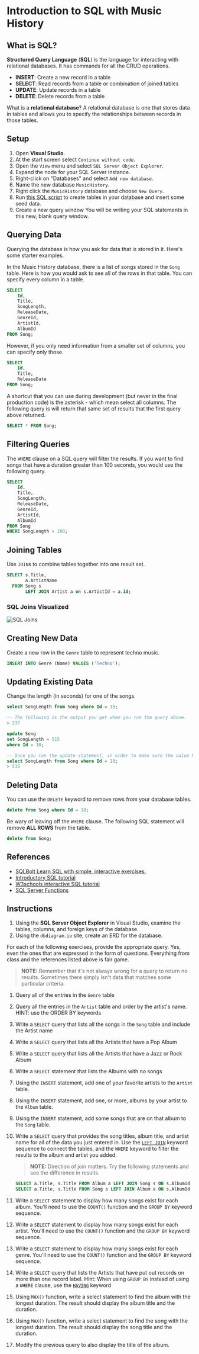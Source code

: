 # Introduction to SQL with Music History

## What is SQL?

**Structured Query Language** (**SQL**) is the language for interacting with relational databases. It has commands for all the CRUD operations.

* **INSERT**: Create a new record in a table
* **SELECT**: Read records from a table or combination of joined tables
* **UPDATE**: Update records in a table
* **DELETE**: Delete records from a table

What is a **relational database**? A relational database is one that stores data in tables and allows you to specify the relationships between records in those tables.

## Setup

1. Open **Visual Studio**.
1. At the start screen select `Continue without code`.
1. Open the `View` menu and select `SQL Server Object Explorer`.
1. Expand the node for your SQL Server instance.
1. Right-click on "Databases" and select `Add new database`.
1. Name the new database `MusicHistory`.
1. Right click the `MusicHistory` database and choose `New Query`.
1. Run [this SQL script](./assets/musichistory.sqlserver.sql) to create tables in your database and insert some seed data.
1. Create a new query window You will be writing your SQL statements in this new, blank query window.

## Querying Data

Querying the database is how you ask for data that is stored in it. Here's some starter examples.

In the Music History database, there is a list of songs stored in the `Song` table. Here is how you would ask to see all of the rows in that table. You can specify every column in a table.

```sql
SELECT
    Id,
    Title,
    SongLength,
    ReleaseDate,
    GenreId,
    ArtistId,
    AlbumId
FROM Song;
```

However, if you only need information from a smaller set of columns, you can specify only those.

```sql
SELECT
    Id,
    Title,
    ReleaseDate
FROM Song;
```

A shortcut that you can use during development (but never in the final production code) is the asterisk - which mean select all columns. The following query is will return that same set of results that the first query above returned.

```sql
SELECT * FROM Song;
```

## Filtering Queries

The `WHERE` clause on a SQL query will filter the results. If you want to find songs that have a duration greater than 100 seconds, you would use the following query.

```sql
SELECT
    Id,
    Title,
    SongLength,
    ReleaseDate,
    GenreId,
    ArtistId,
    AlbumId
FROM Song
WHERE SongLength > 100;
```

## Joining Tables

Use `JOIN`s to combine tables together into one result set.

```sql
SELECT s.Title,
       a.ArtistName
  FROM Song s
       LEFT JOIN Artist a on s.ArtistId = a.id;
```

### SQL Joins Visualized
![SQL Joins](./images/SQL_Joins.svg)

## Creating New Data

Create a new row in the `Genre` table to represent techno music.

```sql
INSERT INTO Genre (Name) VALUES ('Techno');
```

## Updating Existing Data

Change the length (in seconds) for one of the songs.

```sql
select SongLength from Song where Id = 18;

-- The following is the output you get when you run the query above.
> 237

update Song
set SongLength = 515
where Id = 18;

-- Once you run the update statement, in order to make sure the value has changed, we run the select query again.
select SongLength from Song where Id = 18;
> 515
```

## Deleting Data

You can use the `DELETE` keyword to remove rows from your database tables.

```sql
delete from Song where Id = 18;
```

Be wary of leaving off the `WHERE` clause. The following SQL statement will remove **ALL ROWS** from the table.

```sql
delete from Song;
```

## References

* [SQLBolt Learn SQL with simple, interactive exercises.](https://sqlbolt.com/)
* [Introductory SQL tutorial](http://www.sqlcourse.com/)
* [W3schools interactive SQL tutorial](https://www.w3schools.com/sql/sql_intro.asp)
* [SQL Server Functions](https://www.w3schools.com/sqL/sql_ref_sqlserver.asp)

## Instructions

1. Using the **SQL Server Object Explorer** in Visual Studio, examine the tables, columns, and foreign keys of the database.
1. Using the `dbdiagram.io` site, create an ERD for the database.

For each of the following exercises, provide the appropriate query. Yes, even the ones that are expressed in the form of questions. Everything from class and the references listed above is fair game.

> **NOTE:** Remember that it's not always wrong for a query to return no results. Sometimes there simply isn't data that matches some particular criteria.

1. Query all of the entries in the `Genre` table
1. Query all the entries in the `Artist` table and order by the artist's name. HINT: use the ORDER BY keywords
1. Write a `SELECT` query that lists all the songs in the `Song` table and include the Artist name
1. Write a `SELECT` query that lists all the Artists that have a Pop Album
1. Write a `SELECT` query that lists all the Artists that have a Jazz or Rock Album
1. Write a `SELECT` statement that lists the Albums with no songs
1. Using the `INSERT` statement, add one of your favorite artists to the `Artist` table.
1. Using the `INSERT` statement, add one, or more, albums by your artist to the `Album` table.
1. Using the `INSERT` statement, add some songs that are on that album to the `Song` table.
1. Write a `SELECT` query that provides the song titles, album title, and artist name for all of the data you just entered in. Use the [`LEFT JOIN`](https://www.tutorialspoint.com/sql/sql-using-joins.htm) keyword sequence to connect the tables, and the `WHERE` keyword to filter the results to the album and artist you added.
    > **NOTE:** Direction of join matters. Try the following statements and see the difference in results.

    ```sql
    SELECT a.Title, s.Title FROM Album a LEFT JOIN Song s ON s.AlbumId = a.Id;
    SELECT a.Title, s.Title FROM Song s LEFT JOIN Album a ON s.AlbumId = a.Id;
    ```

1. Write a `SELECT` statement to display how many songs exist for each album. You'll need to use the `COUNT()` function and the `GROUP BY` keyword sequence.
1. Write a `SELECT` statement to display how many songs exist for each artist. You'll need to use the `COUNT()` function and the `GROUP BY` keyword sequence.
1. Write a `SELECT` statement to display how many songs exist for each genre. You'll need to use the `COUNT()` function and the `GROUP BY` keyword sequence.
1. Write a `SELECT` query that lists the Artists that have put out records on more than one record label. Hint: When using `GROUP BY` instead of using a `WHERE` clause, use the [`HAVING`](https://www.tutorialspoint.com/sql/sql-having-clause.htm) keyword
1. Using `MAX()` function, write a select statement to find the album with the longest duration. The result should display the album title and the duration.
1. Using `MAX()` function, write a select statement to find the song with the longest duration. The result should display the song title and the duration.
1. Modify the previous query to also display the title of the album.
